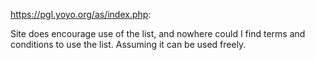 <https://pgl.yoyo.org/as/index.php>:

Site does encourage use of the list, and nowhere could I find terms and
conditions to use the list. Assuming it can be used freely.
